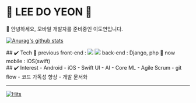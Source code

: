 <!--
**leedoyeon849/leedoyeon849** is a ✨ _special_ ✨ repository because its `README.md` (this file) appears on your GitHub profile.

Here are some ideas to get you started:

- 🔭 I’m currently working on ...
- 🌱 I’m currently learning ...
- 👯 I’m looking to collaborate on ...
- 🤔 I’m looking for help with ...
- 💬 Ask me about ...
- 📫 How to reach me: ...
- 😄 Pronouns: ...
- ⚡ Fun fact: ...
-->

# 🍦 LEE DO YEON 🍦 
📢 안녕하세요, 모바일 개발자를 준비중인 이도연입니다.

[![Anurag's github stats](https://github-readme-stats.vercel.app/api?username=leedoyeon849)](https://github.com/anuraghazra/github-readme-stats)

<div style="background-color=#FAFAFA; border-radius=20px;">
  ## ✔️ Tech
🔘 previous
front-end : <img src="https://img.shields.io/badge/jQuery-0769AD?style=flat-square&logo=jQuery&logoColor=FFFFFF"/>
      <img src="https://img.shields.io/badge/javascript-F7DF1E?style=flat-square&logo=javascript&logoColor=FFFFFF"/>
back-end : Django, php
🔘 now
<bold> mobile : iOS(swift) </bold>
</div>


<div style="background-color=#FAFAFA; border-radius=20px;">
## ✔️ Interest
- Android
- iOS - Swift UI
- AI - Core ML
- Agile Scrum
- git flow
- 코드 가독성 향상
- 개발 문서화

</div>

---
[![Hits](https://hits.seeyoufarm.com/api/count/incr/badge.svg?url=https%3A%2F%2Fgithub.com%2Fgjbae1212%2Fhit-counter&count_bg=%23888888&title_bg=%23555555&icon=&icon_color=%23E7E7E7&title=hits&edge_flat=false)](https://hits.seeyoufarm.com)
